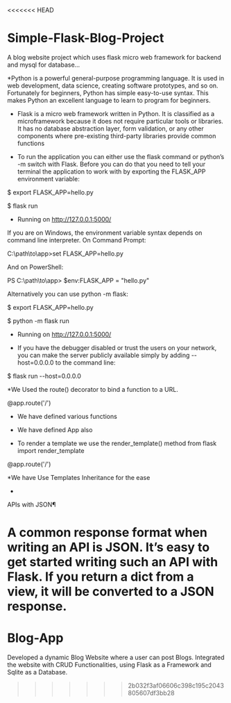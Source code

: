 <<<<<<< HEAD
# Simple-Flask-Blog-Project
A blog website project which uses flask micro web framework for backend and mysql for database...

*Python is a powerful general-purpose programming language. It is used in web development, data science, creating software prototypes, and so on. Fortunately for beginners, Python has simple easy-to-use syntax. This makes Python an excellent language to learn to program for beginners.

* Flask is a micro web framework written in Python. It is classified as a microframework because it does not require particular tools or libraries. It has no database abstraction layer, form validation, or any other components where pre-existing third-party libraries provide common functions

* To run the application you can either use the flask command or python’s -m switch with Flask. Before you can do that you need to tell your terminal the application to work with by exporting the FLASK_APP environment variable:

$ export FLASK_APP=hello.py

$ flask run

 * Running on http://127.0.0.1:5000/
 
If you are on Windows, the environment variable syntax depends on command line interpreter. On Command Prompt:

C:\path\to\app>set FLASK_APP=hello.py

And on PowerShell:

PS C:\path\to\app> $env:FLASK_APP = "hello.py"

Alternatively you can use python -m flask:

$ export FLASK_APP=hello.py

$ python -m flask run

 * Running on http://127.0.0.1:5000/
 
 * If you have the debugger disabled or trust the users on your network, you can make the server publicly available simply by adding --host=0.0.0.0 to the command line:

$ flask run --host=0.0.0.0

*We Used the route() decorator to bind a function to a URL.

@app.route('/')

* We have defined various functions
* We have defined App also 

* To render a template we use the render_template() method
from flask import render_template

@app.route('/')

*We have Use Templates Inheritance for the ease 

*
APIs with JSON¶

A common response format when writing an API is JSON. It’s easy to get started writing such an API with Flask. If you return a dict from a view, it will be converted to a JSON response.
=======
# Blog-App
Developed a dynamic Blog Website where a user can post Blogs. Integrated the website with CRUD Functionalities, using Flask as a Framework and Sqlite as a Database.
>>>>>>> 2b032f3af06606c398c195c2043805607df3bb28
